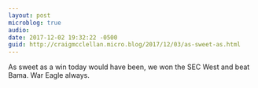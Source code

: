 ```yaml
---
layout: post
microblog: true
audio: 
date: 2017-12-02 19:32:22 -0500
guid: http://craigmcclellan.micro.blog/2017/12/03/as-sweet-as.html
---
```

As sweet as a win today would have been, we won the SEC West and beat Bama. War Eagle always.
